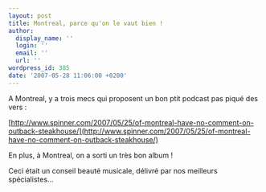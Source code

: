 ```yaml
---
layout: post
title: Montreal, parce qu'on le vaut bien !
author:
  display_name: ''
  login: ''
  email: ''
  url: ''
wordpress_id: 385
date: '2007-05-28 11:06:00 +0200'
---
```

A Montreal, y a trois mecs qui proposent un bon ptit podcast pas piqué des vers : 

[http://www.spinner.com/2007/05/25/of-montreal-have-no-comment-on-outback-steakhouse/](http://www.spinner.com/2007/05/25/of-montreal-have-no-comment-on-outback-steakhouse/)

En plus, à Montreal, on a sorti un très bon album !

Ceci était un conseil beauté musicale, délivré par nos meilleurs spécialistes...
